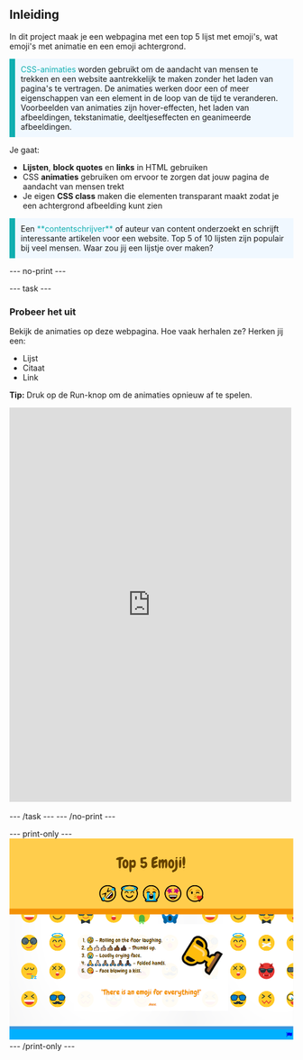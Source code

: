 ## Inleiding

In dit project maak je een webpagina met een top 5 lijst met emoji's, wat emoji's met animatie en een emoji achtergrond.

<p style="border-left: solid; border-width:10px; border-color: #0faeb0; background-color: aliceblue; padding: 10px;">
<span style="color: #0faeb0">CSS-animaties</span> worden gebruikt om de aandacht van mensen te trekken en een website aantrekkelijk te maken zonder het laden van pagina's te vertragen. De animaties werken door een of meer eigenschappen van een element in de loop van de tijd te veranderen. Voorbeelden van animaties zijn hover-effecten, het laden van afbeeldingen, tekstanimatie, deeltjeseffecten en geanimeerde afbeeldingen.
</p>

Je gaat:

- **Lijsten**, **block quotes** en **links** in HTML gebruiken
- CSS **animaties** gebruiken om ervoor te zorgen dat jouw pagina de aandacht van mensen trekt
- Je eigen **CSS class** maken die elementen transparant maakt zodat je een achtergrond afbeelding kunt zien

<p style="border-left: solid; border-width:10px; border-color: #0faeb0; background-color: aliceblue; padding: 10px;">
Een <span style="color: #0faeb0">**contentschrijver**</span> of auteur van content onderzoekt en schrijft interessante artikelen voor een website. Top 5 of 10 lijsten zijn populair bij veel mensen. Waar zou jij een lijstje over maken?
</p>

--- no-print ---

--- task ---

### Probeer het uit
<div style="display: flex; flex-wrap: wrap">
<div style="flex-basis: 175px; flex-grow: 1">  
Bekijk de animaties op deze webpagina. Hoe vaak herhalen ze? Herken jij een:

- Lijst
- Citaat
- Link

**Tip:** Druk op de Run-knop om de animaties opnieuw af te spelen.

<iframe src="https://editor.raspberrypi.org/nl-NL/embed/viewer/top-5-emoji-list-complete" width="500" height="700" frameborder="0" marginwidth="0" marginheight="0" allowfullscreen> </iframe>
</div>
</div>

--- /task ---
--- /no-print ---

--- print-only ---
![Voltooid project](images/solution.PNG)
--- /print-only ---
